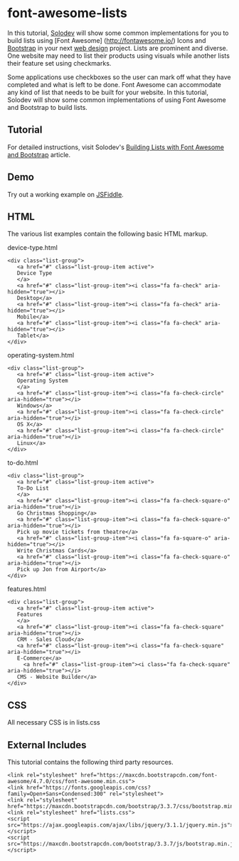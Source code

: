 # font-awesome-lists
In this tutorial, [Solodev](https://www.solodev.com/) will show some common implementations for you to build lists using [Font Awesome] (http://fontawesome.io/) Icons and [Bootstrap](http://getbootstrap.com/) in your next [web design](https://www.solodev.com/blog/) project. Lists are prominent and diverse. One website may need to list their products using visuals while another lists their feature set using checkmarks.

Some applications use checkboxes so the user can mark off what they have completed and what is left to be done. Font Awesome can accommodate any kind of list that needs to be built for your website. In this tutorial, Solodev will show some common implementations of using Font Awesome and Bootstrap to build lists.

## Tutorial

For detailed instructions, visit Solodev's [Building Lists with Font Awesome and Bootstrap](https://www.solodev.com/blog/web-design/building-lists-with-font-awesome-and-bootstrap.stml) article.

## Demo

Try out a working example on [JSFiddle](https://jsfiddle.net/solodev/2L4tuvpm/).

## HTML

The various list examples contain the following basic HTML markup.

device-type.html
```
<div class="list-group">
   <a href="#" class="list-group-item active">
   Device Type
   </a>
   <a href="#" class="list-group-item"><i class="fa fa-check" aria-hidden="true"></i>
   Desktop</a>
   <a href="#" class="list-group-item"><i class="fa fa-check" aria-hidden="true"></i>
   Mobile</a>
   <a href="#" class="list-group-item"><i class="fa fa-check" aria-hidden="true"></i>
   Tablet</a>
</div>
```
operating-system.html
```
<div class="list-group">
   <a href="#" class="list-group-item active">
   Operating System
   </a>
   <a href="#" class="list-group-item"><i class="fa fa-check-circle" aria-hidden="true"></i>
   Windows</a>
   <a href="#" class="list-group-item"><i class="fa fa-check-circle" aria-hidden="true"></i>
   OS X</a>
   <a href="#" class="list-group-item"><i class="fa fa-check-circle" aria-hidden="true"></i>
   Linux</a>
</div>
```
to-do.html
```
<div class="list-group">
   <a href="#" class="list-group-item active">
   To-Do List
   </a>
   <a href="#" class="list-group-item"><i class="fa fa-check-square-o" aria-hidden="true"></i>
   Go Christmas Shopping</a>
   <a href="#" class="list-group-item"><i class="fa fa-check-square-o" aria-hidden="true"></i>
   Pick up movie tickets from theatre</a>
   <a href="#" class="list-group-item"><i class="fa fa-square-o" aria-hidden="true"></i>
   Write Christmas Cards</a>
   <a href="#" class="list-group-item"><i class="fa fa-check-square-o" aria-hidden="true"></i>
   Pick up Jon from Airport</a>
</div>
```
features.html
```
<div class="list-group">
   <a href="#" class="list-group-item active">
   Features
   </a>
   <a href="#" class="list-group-item"><i class="fa fa-check-square" aria-hidden="true"></i>
   CRM - Sales Cloud</a>
   <a href="#" class="list-group-item"><i class="fa fa-check-square" aria-hidden="true"></i>
   E-Commerce</a>
     <a href="#" class="list-group-item"><i class="fa fa-check-square" aria-hidden="true"></i>
   CMS - Website Builder</a>
</div>
```

## CSS

All necessary CSS is in lists.css

## External Includes

This tutorial contains the following third party resources.
```
<link rel="stylesheet" href="https://maxcdn.bootstrapcdn.com/font-awesome/4.7.0/css/font-awesome.min.css">
<link href="https://fonts.googleapis.com/css?family=Open+Sans+Condensed:300" rel="stylesheet">
<link rel="stylesheet" href="https://maxcdn.bootstrapcdn.com/bootstrap/3.3.7/css/bootstrap.min.css">
<link rel="stylesheet" href="lists.css">
<script src="https://ajax.googleapis.com/ajax/libs/jquery/3.1.1/jquery.min.js"></script>
<script src="https://maxcdn.bootstrapcdn.com/bootstrap/3.3.7/js/bootstrap.min.js"></script>
```
